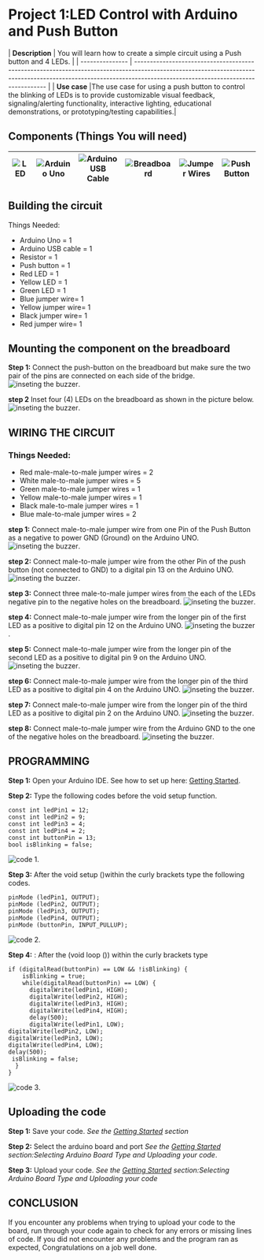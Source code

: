 # Project 1:LED Control with Arduino and Push Button

| **Description** | You will learn how to create a simple circuit using a Push button and 4 LEDs.
|
| --------------- | -------------------------------------------------------------------------------------------------------------------------------------------------------------------------------------------------------------- |
| **Use case** |The use case for using a push button to control the blinking of LEDs is to provide customizable visual feedback, signaling/alerting functionality, interactive lighting, educational demonstrations, or prototyping/testing capabilities.|

## Components (Things You will need)

| ![LED ](../../assets/components/LED.png) | ![Arduino Uno](../../assets/components/arduino.png) | ![Arduino USB Cable](../../assets/components/USB_Cable.png) | ![Breadboard](../../assets/components/breadboard.png) | ![Jumper Wires](../../assets/components/jump_wire.png) | ![Push Button](../../assets/components/Push_Button.png) |
| ---------------------------------------- | --------------------------------------------------- | ----------------------------------------------------------- | ----------------------------------------------------- | ------------------------------------------------------ | ------------------------------------------------------- |

## Building the circuit

Things Needed:

- Arduino Uno = 1
- Arduino USB cable = 1
- Resistor = 1
- Push button = 1
- Red LED = 1
- Yellow LED = 1
- Green LED = 1
- Blue jumper wire= 1
- Yellow jumper wire= 1
- Black jumper wire= 1
- Red jumper wire= 1

## Mounting the component on the breadboard

**Step 1:** Connect the push-button on the breadboard but make sure the two pair of the pins are connected on each side of the bridge.
![inseting the buzzer](../../assets/2.0/2.1.Push%20Button%20+%20LED/4.LED/2,img%201.png).

**step 2** Inset four (4) LEDs on the breadboard as shown in the picture below.
![inseting the buzzer](../../assets/2.0/2.1.Push%20Button%20+%20LED/4.LED/2.img%202.png).

## WIRING THE CIRCUIT

### Things Needed:

- Red male-male-to-male jumper wires = 2
- White male-to-male jumper wires = 5
- Green male-to-male jumper wires = 1
- Yellow male-to-male jumper wires = 1
- Black male-to-male jumper wires = 1
- Blue male-to-male jumper wires = 2

**step 1:** Connect male-to-male jumper wire from one Pin of the Push Button as a negative to power GND (Ground) on the Arduino UNO.
![inseting the buzzer](../../assets/2.0/2.1.Push%20Button%20+%20LED/4.LED/2.wire%201.png).

**step 2:** Connect male-to-male jumper wire from the other Pin of the push button (not connected to GND) to a digital pin 13 on the Arduino UNO.
![inseting the buzzer](../../assets/2.0/2.1.Push%20Button%20+%20LED/4.LED/2.wire%202.png).

**step 3:** Connect three male-to-male jumper wires from the each of the LEDs negative pin to the negative holes on the breadboard.
![inseting the buzzer](../../assets/2.0/2.1.Push%20Button%20+%20LED/4.LED/2.wire%203.png).

**step 4:** Connect male-to-male jumper wire from the longer pin of the first LED as a positive to digital pin 12 on the Arduino UNO.
![inseting the buzzer](../../assets/2.0/2.1.Push%20Button%20+%20LED/4.LED/2.wire%204.png).

**step 5:** Connect male-to-male jumper wire from the longer pin of the second LED as a positive to digital pin 9 on the Arduino UNO.
![inseting the buzzer](../../assets/2.0/2.1.Push%20Button%20+%20LED/4.LED/2.wire%205.png).

**step 6:** Connect male-to-male jumper wire from the longer pin of the third LED as a positive to digital pin 4 on the Arduino UNO.
![inseting the buzzer](../../assets/2.0/2.1.Push%20Button%20+%20LED/4.LED/2.wire%206.png).

**step 7:** Connect male-to-male jumper wire from the longer pin of the third LED as a positive to digital pin 2 on the Arduino UNO.
![inseting the buzzer](../../assets/2.0/2.1.Push%20Button%20+%20LED/4.LED/2.wire%207.png).

**step 8:** Connect male-to-male jumper wire from the Arduino GND to the one of the negative holes on the breadboard.
![inseting the buzzer](../../assets/2.0/2.1.Push%20Button%20+%20LED/4.LED/2.wire%208.png).

## PROGRAMMING

**Step 1:** Open your Arduino IDE. See how to set up here: [Getting Started](../../../../README.md#getting-started).

**Step 2:** Type the following codes before the void setup function.

```
const int ledPin1 = 12;
const int ledPin2 = 9;
const int ledPin3 = 4;
const int ledPin4 = 2;
const int buttonPin = 13;
bool isBlinking = false;

```

![code 1](../../assets/2.0/2.1.Push%20Button%20+%20LED/4.LED/2.code%201.png).

**Step 3:** After the void setup ()within the curly brackets type the following codes.

```
pinMode (ledPin1, OUTPUT);
pinMode (ledPin2, OUTPUT);
pinMode (ledPin3, OUTPUT);
pinMode (ledPin4, OUTPUT);
pinMode (buttonPin, INPUT_PULLUP);

```

![code 2](../../assets/2.0/2.1.Push%20Button%20+%20LED/4.LED/2.code%202.png).

**Step 4:** : After the (void loop ()) within the curly brackets type

```
if (digitalRead(buttonPin) == LOW && !isBlinking) {
    isBlinking = true;
    while(digitalRead(buttonPin) == LOW) {
      digitalWrite(ledPin1, HIGH);
      digitalWrite(ledPin2, HIGH);
      digitalWrite(ledPin3, HIGH);
      digitalWrite(ledPin4, HIGH);
      delay(500);
      digitalWrite(ledPin1, LOW);
digitalWrite(ledPin2, LOW);
digitalWrite(ledPin3, LOW);
digitalWrite(ledPin4, LOW);
delay(500);
 isBlinking = false;
  }
}

```

![code 3](../../assets/2.0/2.1.Push%20Button%20+%20LED/4.LED/2.code%203.png).

## Uploading the code

**Step 1:** Save your code. _See the [Getting Started](../../../../README.md#getting-started) section_

**Step 2:** Select the arduino board and port _See the [Getting Started](../../../../README.md#getting-started) section:Selecting Arduino Board Type and Uploading your code_.

**Step 3:** Upload your code. _See the [Getting Started](../../../../README.md#getting-started) section:Selecting Arduino Board Type and Uploading your code_

## CONCLUSION

If you encounter any problems when trying to upload your code to the board, run through your code again to check for any errors or missing lines of code. If you did not encounter any problems and the program ran as expected, Congratulations on a job well done.
